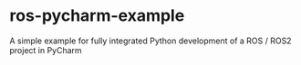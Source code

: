 # ros-pycharm-example
A simple example for fully integrated Python development of a ROS / ROS2 project in PyCharm 
